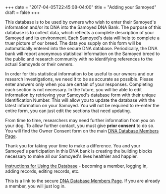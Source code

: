 +++
date = "2017-04-05T22:45:08-04:00"
title = "Adding your Samoyed"
draft = false
+++

This database is to be used by owners who wish to enter their Samoyed's information and/or its DNA into the Samoyed DNA Bank.
The purpose of this database is to collect data, which reflects a complete description of your Samoyed and its environment.
Each Samoyed's data will help to complete a truer picture of our breed.
The data you supply on this form will be automatically entered into the secure DNA database.
Periodically, the DNA bank will report anonymous statistical information on the Samoyed breed to the public and research community with no identifying references to the actual Samoyeds or their owners.

In order for this statistical information to be useful to our owners and our research investigations, we need it to be as accurate as possible.
Please enter answers only when you are certain of your responses.
Completing each section is not necessary.
In the future, you will be able to edit information by retrieving your Samoyed's database form with their unique Identification Number.
This will allow you to update the database with the latest information on your Samoyed.
You will not be required to re-enter the entire form, you can just edit the sections that need updating.

From time to time, researchers may need further information from you on your dog.
To allow further contact, you must give **prior consent** to do so.
You will find the Owner Consent form on the main [DNA Database Members Page](https://www.dogenes.com/members1.html).

Thank you for taking your time to make a difference. You and your
Samoyed's participation in this DNA bank is creating the building
blocks necessary to make all our Samoyed's lives healthier and happier.

[Instructions for Using the Database](http://www.samoyedhealthfoundation.com/databases/instructions-for-using-the-database-1) -
becoming a member, logging in, adding records, editing records, etc.

This is a link to the secure [DNA Database Members Page](https://www.dogenes.com/members1.html).
If you are already a member, you will just log in.
